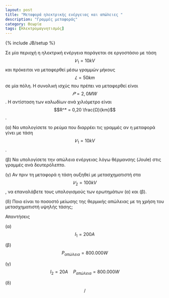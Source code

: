 ```yaml
---
layout: post
title: "Μεταφορά ηλεκτρικής ενέργειας και απώλειες "
description: "Γραμμές μεταφοράς"
category: Θεωρία
tags: [Ηλεκτρομαγνητισμός]
---
```

{% include JB/setup %}


Σε μία περιοχή η ηλεκτρική ενέργεια παράγεται σε εργοστάσιο με τάση $$𝑉_1 = 10kV$$
και πρόκειται να μεταφερθεί μέσω γραμμών μήκους $$𝐿 = 50 km$$ σε μία πόλη. Η συνολική ισχύς που πρέπει να μεταφερθεί είναι 
$$𝑃 = 2,0 MW$$. Η αντίσταση των καλωδίων ανά χιλιόμετρο είναι $$R^* = 0,20 \frac{Ω}{km}$$.

(α) Να υπολογίσετε το ρεύμα που διαρρέει τις γραμμές αν η μεταφορά γίνει με τάση $$𝑉_1 = 10kV$$.



(β) Να υπολογίσετε την απώλεια ενέργειας λόγω θέρμανσης (Joule) στις γραμμές ανά δευτερόλεπτο.



(γ) Αν πριν τη μεταφορά η τάση αυξηθεί με μετασχηματιστή στα $$𝑉_2 = 100 kV$$, να επαναλάβετε τους υπολογισμούς των ερωτημάτων (α) και (β).



(δ) Ποιο είναι το ποσοστό μείωσης της θερμικής απώλειας με τη χρήση του μετασχηματιστή υψηλής τάσης;



Απαντήσεις

(α) $$Ι_1 = 200Α$$


(β) $$Ρ_{απώλεια} = 800.000 W$$


(γ) $$ Ι_2 = 20Α \quad Ρ_{απώλεια} = 800.000 W$$


(δ) $$ /%_{απώλεια} = 99 /%$$